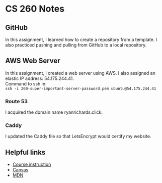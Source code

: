 # CS 260 Notes

## GitHub
In this assignment, I learned how to create a repository from a template. I also practiced pushing and pulling from GitHub to a local repository.

## AWS Web Server
In this assignment, I created a web server using AWS. I also assigned an elastic IP address: 54.175.244.41.  
Command to ssh in:   
`ssh -i 260-super-important-server-password.pem ubuntu@54.175.244.41`

### Route 53
I acquired the domain name ryanrichards.click.

### Caddy
I updated the Caddy file so that LetsEncrypt would certify my website.

## Helpful links

- [Course instruction](https://github.com/webprogramming260)
- [Canvas](https://byu.instructure.com)
- [MDN](https://developer.mozilla.org)

